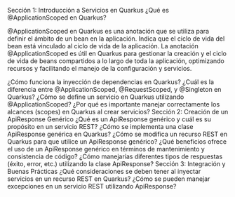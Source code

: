 Sección 1: Introducción a Servicios en Quarkus
¿Qué es @ApplicationScoped en Quarkus?

@ApplicationScoped en Quarkus es una anotación que se utiliza para definir el ámbito de un bean en la aplicación. Indica que el ciclo de vida del bean está vinculado al ciclo de vida de la aplicación. La anotación @ApplicationScoped es útil en Quarkus para gestionar la creación y el ciclo de vida de beans compartidos a lo largo de toda la aplicación, optimizando recursos y facilitando el manejo de la configuración y servicios.



¿Cómo funciona la inyección de dependencias en Quarkus?
¿Cuál es la diferencia entre @ApplicationScoped, @RequestScoped, y @Singleton en Quarkus?
¿Cómo se define un servicio en Quarkus utilizando @ApplicationScoped?
¿Por qué es importante manejar correctamente los alcances (scopes) en Quarkus al crear servicios?
Sección 2: Creación de un ApiResponse Genérico
¿Qué es un ApiResponse genérico y cuál es su propósito en un servicio REST?
¿Cómo se implementa una clase ApiResponse genérica en Quarkus?
¿Cómo se modifica un recurso REST en Quarkus para que utilice un ApiResponse genérico?
¿Qué beneficios ofrece el uso de un ApiResponse genérico en términos de mantenimiento y consistencia de código?
¿Cómo manejarías diferentes tipos de respuestas (éxito, error, etc.) utilizando la clase ApiResponse?
Sección 3: Integración y Buenas Prácticas
¿Qué consideraciones se deben tener al inyectar servicios en un recurso REST en Quarkus?
¿Cómo se pueden manejar excepciones en un servicio REST utilizando ApiResponse?